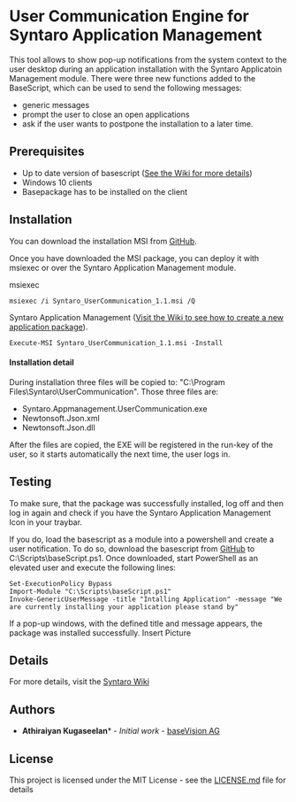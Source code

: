 # User Communication Engine for Syntaro Application Management

This tool allows to show pop-up notifications from the system context to the user desktop during an application installation with the Syntaro Applicatoin Management module. There were three new functions added to the BaseScript, which can be used to send the following messages:
- generic messages
- prompt the user to close an open applications
- ask if the user wants to postpone the installation to a later time.


## Prerequisites
- Up to date version of basescript ([See the Wiki for more details](https://wiki.syntaro.com/index.php?title=Application_Management_Module#Others))
- Windows 10 clients
- Basepackage has to be installed on the client



## Installation

You can download the installation MSI from [GitHub](https://github.com/baseVISION/SyntaroUserCommunication/releases).

Once you have downloaded the MSI package, you can deploy it with msiexec or  over the Syntaro Application Management module.

msiexec

```
msiexec /i Syntaro_UserCommunication_1.1.msi /Q
```

Syntaro Application Management ([Visit the Wiki to see how to create a new application package](https://wiki.syntaro.com/index.php?title=Application_Management_Create_your_first_Package)).

```
Execute-MSI Syntaro_UserCommunication_1.1.msi -Install
```


#### Installation detail

During installation three files will be copied to: "C:\Program Files\Syntaro\UserCommunication". Those three files are:
- Syntaro.Appmanagement.UserCommunication.exe
- Newtonsoft.Json.xml
- Newtonsoft.Json.dll

After the files are copied, the EXE will be registered in the run-key of the user, so it starts automatically the next time, the user logs in.

## Testing

To make sure, that the package was successfully installed, log off and then log in again and check if you have the Syntaro Application Management Icon in your traybar.


If you do, load the basescript as a module into a powershell and create a user notification.
To do so, download the basescript from [GitHub](https://github.com/ThomasKur/SyntaroApplicationManagementBaseScript/blob/master/SyntaroAppManagementHelper_001.ps1) to C:\Scripts\baseScript.ps1. Once downloaded, start PowerShell as an elevated user and execute the following lines:

```
Set-ExecutionPolicy Bypass
Import-Module "C:\Scripts\baseScript.ps1"
Invoke-GenericUserMessage -title "Intalling Application" -message "We are currently installing your application please stand by"
```
If a pop-up windows, with the defined title and message appears, the package was installed successfully.
Insert Picture

## Details
For more details, visit the [Syntaro Wiki](https://wiki.syntaro.com/index.php?title=Application_Management_Module#User_Notifications)

## Authors

* **Athiraiyan Kugaseelan*** - *Initial work* - [baseVision AG](https://basevision.ch)

## License

This project is licensed under the MIT License - see the [LICENSE.md](LICENSE.md) file for details

